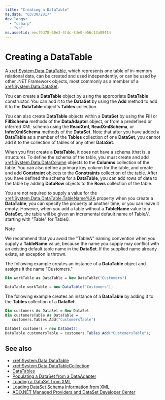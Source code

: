 ```yaml
---
title: "Creating a DataTable"
ms.date: "03/30/2017"
dev_langs: 
  - "csharp"
  - "vb"
ms.assetid: eecf9d78-60e3-4fdc-8de0-e56c13a89414
---
```

# Creating a DataTable
A <xref:System.Data.DataTable>, which represents one table of in-memory relational data, can be created and used independently, or can be used by other .NET Framework objects, most commonly as a member of a <xref:System.Data.DataSet>.  
  
 You can create a **DataTable** object by using the appropriate **DataTable** constructor. You can add it to the **DataSet** by using the **Add** method to add it to the **DataTable** object's **Tables** collection.  
  
 You can also create **DataTable** objects within a **DataSet** by using the **Fill** or **FillSchema** methods of the **DataAdapter** object, or from a predefined or inferred XML schema using the **ReadXml**, **ReadXmlSchema**, or **InferXmlSchema** methods of the **DataSet**. Note that after you have added a **DataTable** as a member of the **Tables** collection of one **DataSet**, you cannot add it to the collection of tables of any other **DataSet**.  
  
 When you first create a **DataTable**, it does not have a schema (that is, a structure). To define the schema of the table, you must create and add <xref:System.Data.DataColumn> objects to the **Columns** collection of the table. You can also define a primary key column for the table, and create and add **Constraint** objects to the **Constraints** collection of the table. After you have defined the schema for a **DataTable**, you can add rows of data to the table by adding **DataRow** objects to the **Rows** collection of the table.  
  
 You are not required to supply a value for the <xref:System.Data.DataTable.TableName%2A> property when you create a **DataTable**; you can specify the property at another time, or you can leave it empty. However, when you add a table without a **TableName** value to a **DataSet**, the table will be given an incremental default name of Table*N*, starting with "Table" for Table0.  
  
> [!NOTE]
>  We recommend that you avoid the "Table*N*" naming convention when you supply a **TableName** value, because the name you supply may conflict with an existing default table name in the **DataSet**. If the supplied name already exists, an exception is thrown.  
  
 The following example creates an instance of a **DataTable** object and assigns it the name "Customers."  
  
```vb  
Dim workTable as DataTable = New DataTable("Customers")  
```  
  
```csharp  
DataTable workTable = new DataTable("Customers");  
```  
  
 The following example creates an instance of a **DataTable** by adding it to the **Tables** collection of a **DataSet**.  
  
```vb  
Dim customers As DataSet = New DataSet  
Dim customersTable As DataTable = _  
   customers.Tables.Add("CustomersTable")  
```  
  
```csharp  
DataSet customers = new DataSet();  
DataTable customersTable = customers.Tables.Add("CustomersTable");  
```  
  
## See also
- <xref:System.Data.DataTable>
- <xref:System.Data.DataTableCollection>
- [DataTables](../../../../../docs/framework/data/adonet/dataset-datatable-dataview/datatables.md)
- [Populating a DataSet from a DataAdapter](../../../../../docs/framework/data/adonet/populating-a-dataset-from-a-dataadapter.md)
- [Loading a DataSet from XML](../../../../../docs/framework/data/adonet/dataset-datatable-dataview/loading-a-dataset-from-xml.md)
- [Loading DataSet Schema Information from XML](../../../../../docs/framework/data/adonet/dataset-datatable-dataview/loading-dataset-schema-information-from-xml.md)
- [ADO.NET Managed Providers and DataSet Developer Center](https://go.microsoft.com/fwlink/?LinkId=217917)
